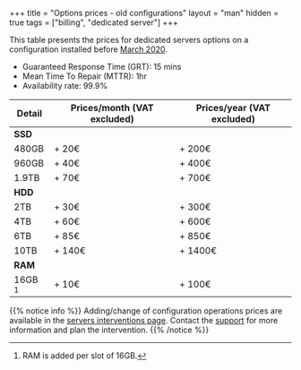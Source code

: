 +++
title = "Options prices - old configurations"
layout = "man"
hidden = true
tags = ["billing", "dedicated server"]
+++

This table presents the prices for dedicated servers options on a configuration installed before [March 2020](https://blog.alwaysdata.com/2020/03/03/harderware-better-faster-stronger/).

* Guaranteed Response Time (GRT): 15 mins
* Mean Time To Repair (MTTR): 1hr
* Availability rate: 99.9%

| Detail    | Prices/month (VAT excluded) | Prices/year (VAT excluded) |
| --------- | --------------------------- | -------------------------- |
| **SSD**   |                             |                            |
| 480GB     | + 20€                       | + 200€                     |
| 960GB     | + 40€                       | + 400€                     |
| 1.9TB     | + 70€                       | + 700€                     |
| **HDD**   |                             |                            |
| 2TB       | + 30€                       | + 300€                     |
| 4TB       | + 60€                       | + 600€                     |
| 6TB       | + 85€                       | + 850€                     |
| 10TB      | + 140€                      | + 1400€                    |
| **RAM**   |                             |                            |
| 16GB [^1] | + 10€                       | + 100€                     |

{{% notice info %}}
Adding/change of configuration operations prices are available in the [servers interventions page](accounts/billing/servers-interventions). Contact the [support](https://admin.alwaysdata.com/support/add/) for more information and plan the intervention.
{{% /notice %}}

[^1]: RAM is added per slot of 16GB.
